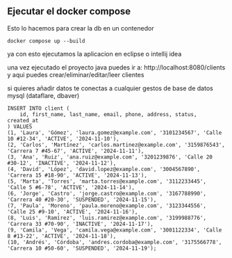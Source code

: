 

## Ejecutar el docker compose

Esto lo hacemos para crear la db en un contenedor



```
docker compose up --build 
```

ya con esto ejecutamos la aplicacion en eclipse o intellij idea 

una vez ejecutado el proyecto java puedes ir a: http://localhost:8080/clients y aqui puedes crear/eliminar/editar/leer clientes 

si quieres añadir datos te conectas a cualquier gestos de base de datos mysql (dataflare, dbaver)

```
INSERT INTO client (
    id, first_name, last_name, email, phone, address, status, created_at
) VALUES
(1, 'Laura', 'Gómez', 'laura.gomez@example.com', '3101234567', 'Calle 10 #12-34', 'ACTIVE', '2024-11-10'),
(2, 'Carlos', 'Martínez', 'carlos.martinez@example.com', '3159876543', 'Carrera 7 #45-67', 'ACTIVE', '2024-11-11'),
(3, 'Ana', 'Ruiz', 'ana.ruiz@example.com', '3201239876', 'Calle 20 #30-12', 'INACTIVE', '2024-11-12'),
(4, 'David', 'López', 'david.lopez@example.com', '3004567890', 'Carrera 15 #18-90', 'ACTIVE', '2024-11-13'),
(5, 'Marta', 'Torres', 'marta.torres@example.com', '3112233445', 'Calle 5 #6-78', 'ACTIVE', '2024-11-14'),
(6, 'Jorge', 'Castro', 'jorge.castro@example.com', '3167788990', 'Carrera 40 #20-30', 'SUSPENDED', '2024-11-15'),
(7, 'Paula', 'Moreno', 'paula.moreno@example.com', '3123344556', 'Calle 25 #9-10', 'ACTIVE', '2024-11-16'),
(8, 'Luis', 'Ramírez', 'luis.ramirez@example.com', '3199988776', 'Carrera 33 #70-90', 'INACTIVE', '2024-11-17'),
(9, 'Camila', 'Vega', 'camila.vega@example.com', '3001122334', 'Calle 8 #13-22', 'ACTIVE', '2024-11-18'),
(10, 'Andrés', 'Córdoba', 'andres.cordoba@example.com', '3175566778', 'Carrera 10 #50-60', 'SUSPENDED', '2024-11-19');

```
